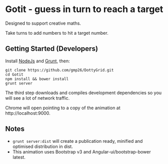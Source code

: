 Gotit - guess in turn to reach a target
=======================================

Designed to support creative maths.

Take turns to add numbers to hit a target number.

Getting Started (Developers)
---

Install [NodeJs](http://nodejs.org/) and [Grunt](http://gruntjs.com/), then:

```
git clone https://github.com/gmp26/DottyGrid.git
cd Gotit
npm install && bower install
grunt server
```

The third step downloads and compiles development dependencies so you will see
a lot of network traffic.

Chrome will open pointing to a copy of the animation at http://localhost:9000.

Notes
---

* `grunt server:dist` will create a publication ready, minified and optimised distribution in dist.
* This animation uses Bootstrap v3 and Angular-ui/bootstrap-bower latest.
